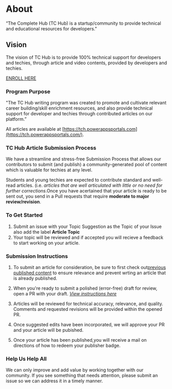 # About
“The Complete Hub (TC Hub) is a startup/community to provide technical and educational resources for developers."

## Vision
The vision of TC Hub is to provide 100% technical support for developers and techies, through article and video contents, provided by developers and techies.

[ENROLL HERE](https://docs.google.com/forms/d/e/1FAIpQLSfTbj3kqvEJEb5RLjqJurfbHa8ckzQx0CjRzaizblue9ZOK5A/viewform?usp=sf_link)

### Program Purpose
"The TC Hub writing program was created to promote and cultivate relevant career building/skill enrichment resources, and also provide technical support for developer and techies through contributed articles on our platform.”

All articles are available at [https://tch.powerappsportals.com](https://tch.powerappsportals.com/).


### TC Hub Article Submission Process
We have a streamline and stress-free Submission Process that allows our contributors to submit (and publish) a community-generated pool of content which is valuable for techies at any level.

Students and young techies are expected to contribute standard and well-read articles. (i.e. *articles that are well articulated with little or no need for further corrections*.Once you have acertained that your article is ready to be sent out, you send in a Pull requests that require **moderate to major review/revision**.

### To Get Started
1. Submit an issue with your Topic Suggestion as the Topic of your Issue also add the label **Article Topic**
2. Your topic will be reviewed and if accepted you will recieve a feedback to start working on your article. 

### Submission Instructions
1. To submit an article for consideration, be sure to first check out[previous published content](https://tch.powerappsports.com) to ensure relevance and prevent wrting an article that is already published. 

2. When you're ready to submit a polished (error-free) draft for review, open a PR with your draft. [*View instructions here*](https://github.com/section-io/engineering-education/blob/master/new_contributors/UPLOAD_INSTRUCTIONS.md)
3. Articles will be reviewed for technical accuracy, relevance, and quality. Comments and requested revisions will be provided within the opened PR.
4. Once suggested edits have been incorporated, we will approve your PR and your article will be pubished.
5. Once your article has been published,you will receive a mail on directions of how to redeem your publisher badge.

### Help Us Help All
We can only improve and add value by working together with our community. If you see something that needs attention, please submit an issue so we can address it in a timely manner.

